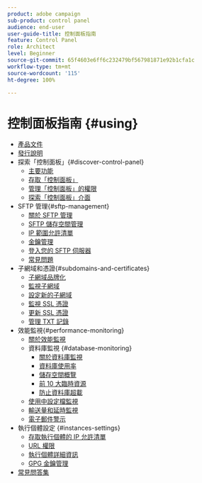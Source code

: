 ```yaml
---
product: adobe campaign
sub-product: control panel
audience: end-user
user-guide-title: 控制面板指南
feature: Control Panel
role: Architect
level: Beginner
source-git-commit: 65f4603e6ff6c232479bf567981871e92b1cfa1c
workflow-type: tm+mt
source-wordcount: '115'
ht-degree: 100%

---
```



# 控制面板指南 {#using}

+ [產品文件](control-panel-home.md)
+ [發行說明](release-notes.md)
+ 探索「控制面板」{#discover-control-panel}
   + [主要功能](discover/using/key-features.md)
   + [存取「控制面板」](discover/using/accessing-control-panel.md)
   + [管理「控制面板」的權限](discover/using/managing-permissions.md)
   + [探索「控制面板」介面](discover/using/discovering-the-interface.md)
+ SFTP 管理{#sftp-management}
   + [關於 SFTP 管理](sftp/using/about-sftp-management.md)
   + [SFTP 儲存空間管理](sftp/using/sftp-storage-management.md)
   + [IP 範圍允許清單](sftp/using/ip-range-allow-listing.md)
   + [金鑰管理](sftp/using/key-management.md)
   + [登入您的 SFTP 伺服器](sftp/using/logging-into-sftp-server.md)
   + [常見問題](sftp/using/common-questions.md)
+ 子網域和憑證{#subdomains-and-certificates}
   + [子網域品牌化](subdomains-certificates/using/subdomains-branding.md)
   + [監視子網域](subdomains-certificates/using/monitoring-subdomains.md)
   + [設定新的子網域](subdomains-certificates/using/setting-up-new-subdomain.md)
   + [監視 SSL 憑證](subdomains-certificates/using/monitoring-ssl-certificates.md)
   + [更新 SSL 憑證](subdomains-certificates/using/renewing-subdomain-certificate.md)
   + [管理 TXT 記錄](subdomains-certificates/using/managing-txt-records.md)
+ 效能監視{#performance-monitoring}
   + [關於效能監視](performance-monitoring/using/about-performance-monitoring.md)
   + 資料庫監視 {#database-monitoring}
      + [關於資料庫監視](performance-monitoring/using/database-monitoring.md)
      + [資料庫使用率](performance-monitoring/using/database-utilization.md)
      + [儲存空間概覽](performance-monitoring/using/database-storage-overview.md)
      + [前 10 大臨時資源](performance-monitoring/using/database-top-ten-resources.md)
      + [防止資料庫超載](performance-monitoring/using/database-preventing-overload.md)
   + [使用中設定檔監視](performance-monitoring/using/active-profiles-monitoring.md)
   + [輸送量和延時監視](performance-monitoring/using/thoughputs-latencies.md)
   + [電子郵件警示](performance-monitoring/using/email-alerting.md)
+ 執行個體設定 {#instances-settings}
   + [存取執行個體的 IP 允許清單](instances-settings/using/ip-allow-listing-instance-access.md)
   + [URL 權限](instances-settings/using/url-permissions.md)
   + [執行個體詳細資訊](instances-settings/using/instance-details.md)
   + [GPG 金鑰管理](instances-settings/using/gpg-keys-management.md)
+ [常見問答集](faq.md)
